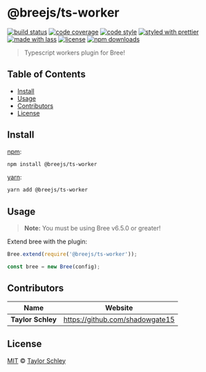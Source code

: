 # @breejs/ts-worker

[![build status](https://github.com/breejs/ts-worker/actions/workflows/ci.yml/badge.svg)](https://github.com/breejs/ts-worker/actions/workflows/ci.yml)
[![code coverage](https://img.shields.io/codecov/c/github/breejs/ts-worker.svg)](https://codecov.io/gh/breejs/ts-worker)
[![code style](https://img.shields.io/badge/code_style-XO-5ed9c7.svg)](https://github.com/sindresorhus/xo)
[![styled with prettier](https://img.shields.io/badge/styled_with-prettier-ff69b4.svg)](https://github.com/prettier/prettier)
[![made with lass](https://img.shields.io/badge/made_with-lass-95CC28.svg)](https://lass.js.org)
[![license](https://img.shields.io/github/license/breejs/ts-worker.svg)](LICENSE)
[![npm downloads](https://img.shields.io/npm/dt/@breejs/ts-worker.svg)](https://npm.im/@breejs/ts-worker)

> Typescript workers plugin for Bree!


## Table of Contents

* [Install](#install)
* [Usage](#usage)
* [Contributors](#contributors)
* [License](#license)


## Install

[npm][]:

```sh
npm install @breejs/ts-worker
```

[yarn][]:

```sh
yarn add @breejs/ts-worker
```


## Usage

> **Note:** You must be using Bree v6.5.0 or greater!

Extend bree with the plugin:

```js
Bree.extend(require('@breejs/ts-worker'));

const bree = new Bree(config);
```


## Contributors

| Name              | Website                           |
| ----------------- | --------------------------------- |
| **Taylor Schley** | <https://github.com/shadowgate15> |


## License

[MIT](LICENSE) © [Taylor Schley](https://github.com/shadowgate15)


##

[npm]: https://www.npmjs.com/

[yarn]: https://yarnpkg.com/

